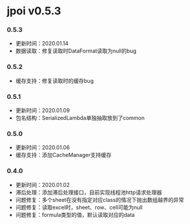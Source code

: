 # jpoi v0.5.3

### 0.5.3
- 更新时间：2020.01.14
- 数据读取：修复读取时DataFormat读取为null的bug

### 0.5.2
- 缓存支持：修复读取时的缓存bug

### 0.5.1
- 更新时间：2020.01.09
- 包名结构：SerializedLambda单独抽取放到了common

### 0.5.0
- 更新时间：2020.01.06
- 缓存支持：添加CacheManager支持缓存

### 0.4.0
- 更新时间：2020.01.02
- 滞后处理：添加滞后处理接口，目前实现线程池http请求处理器
- 问题修复：多个sheet在没有指定对应class的情况下抛出数组越界的异常
- 问题修复：读取excel时，sheet、row、cell可能为null
- 问题修复：formula类型的值，默认读取对应的data
